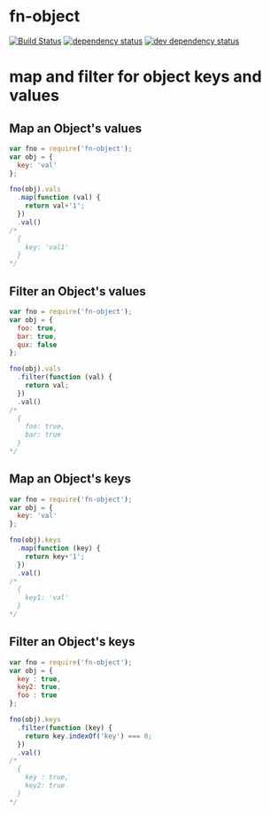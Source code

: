 fn-object
=========
[![Build Status][1]][2] [![dependency status][3]][4] [![dev dependency status][5]][6]

# map and filter for object keys and values

## Map an Object's values

```js
var fno = require('fn-object');
var obj = {
  key: 'val'
};

fno(obj).vals
  .map(function (val) {
    return val+'1';
  })
  .val()
/*
  {
    key: 'val1'
  }
*/
```

## Filter an Object's values

```js
var fno = require('fn-object');
var obj = {
  foo: true,
  bar: true,
  qux: false
};

fno(obj).vals
  .filter(function (val) {
    return val;
  })
  .val()
/*
  {
    foo: true,
    bar: true
  }
*/
```

## Map an Object's keys

```js
var fno = require('fn-object');
var obj = {
  key: 'val'
};

fno(obj).keys
  .map(function (key) {
    return key+'1';
  })
  .val()
/*
  {
    key1: 'val'
  }
*/
```

## Filter an Object's keys

```js
var fno = require('fn-object');
var obj = {
  key : true,
  key2: true,
  foo : true
};

fno(obj).keys
  .filter(function (key) {
    return key.indexOf('key') === 0;
  })
  .val()
/*
  {
    key : true,
    key2: true
  }
*/
```

[1]: https://travis-ci.org/tjmehta/fn-object.png
[2]: https://travis-ci.org/tjmehta/fn-object
[3]: https://david-dm.org/tjmehta/fn-object.png
[4]: https://david-dm.org/tjmehta/fn-object
[5]: https://david-dm.org/tjmehta/fn-object/dev-status.png
[6]: https://david-dm.org/tjmehta/fn-object#info=devDependencies
